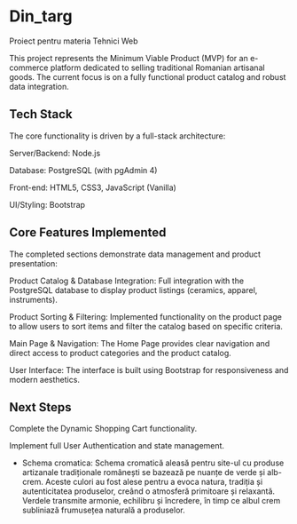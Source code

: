 # Din_targ
 Proiect pentru materia Tehnici Web

This project represents the Minimum Viable Product (MVP) for an e-commerce platform dedicated to selling traditional Romanian artisanal goods. The current focus is on a fully functional product catalog and robust data integration.

## Tech Stack
The core functionality is driven by a full-stack architecture:

Server/Backend: Node.js

Database: PostgreSQL (with pgAdmin 4)

Front-end: HTML5, CSS3, JavaScript (Vanilla)

UI/Styling: Bootstrap

## Core Features Implemented
The completed sections demonstrate data management and product presentation:

Product Catalog & Database Integration: Full integration with the PostgreSQL database to display product listings (ceramics, apparel, instruments).

Product Sorting & Filtering: Implemented functionality on the product page to allow users to sort items and filter the catalog based on specific criteria.

Main Page & Navigation: The Home Page provides clear navigation and direct access to product categories and the product catalog.

User Interface: The interface is built using Bootstrap for responsiveness and modern aesthetics.

## Next Steps
Complete the Dynamic Shopping Cart functionality.

Implement full User Authentication and state management.

- Schema cromatica:
Schema cromatică aleasă pentru site-ul cu produse artizanale tradiționale românești se bazează pe nuanțe de verde și alb-crem. Aceste culori au fost alese pentru a evoca natura, tradiția și autenticitatea produselor, creând o atmosferă primitoare și relaxantă. Verdele transmite armonie, echilibru și încredere, în timp ce albul crem subliniază frumusețea naturală a produselor.
